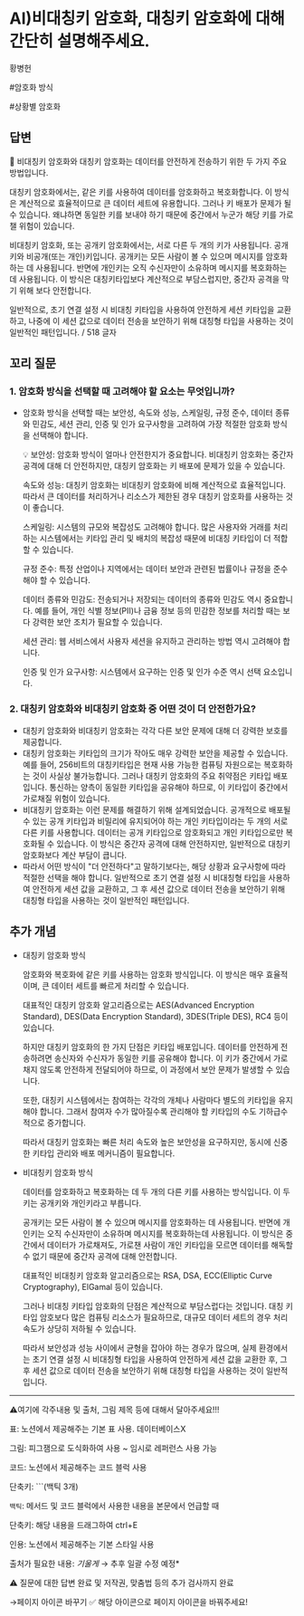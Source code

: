 # AI)비대칭키 암호화, 대칭키 암호화에 대해 간단히 설명해주세요.

황병헌

#암호화 방식

#상황별 암호화

## 답변

<aside>
📌 비대칭키 암호화와 대칭키 암호화는 데이터를 안전하게 전송하기 위한 두 가지 주요 방법입니다.

대칭키 암호화에서는, 같은 키를 사용하여 데이터를 암호화하고 복호화합니다. 이 방식은 계산적으로 효율적이므로 큰 데이터 세트에 유용합니다. 그러나 키 배포가 문제가 될 수 있습니다. 왜냐하면 동일한 키를 보내야 하기 때문에 중간에서 누군가 해당 키를 가로챌 위험이 있습니다.

비대칭키 암호화, 또는 공개키 암호화에서는, 서로 다른 두 개의 키가 사용됩니다. 공개키와 비공개(또는 개인)키입니다. 공개키는 모든 사람이 볼 수 있으며 메시지를 암호화하는 데 사용됩니다. 반면에 개인키는 오직 수신자만이 소유하며 메시지를 복호화하는 데 사용됩니다. 이 방식은 대칭키타입보다 계산적으로 부담스럽지만, 중간자 공격을 막기 위해 보다 안전합니다.

일반적으로, 초기 연결 설정 시 비대칭 키타입을 사용하여 안전하게 세션 키타입을 교환하고, 나중에 이 세션 값으로 데이터 전송을 보안하기 위해 대칭형 타입을 사용하는 것이 일반적인 패턴입니다. / 518 글자

</aside>

## **꼬리 질문**

### 1. 암호화 방식을 선택할 때 고려해야 할 요소는 무엇입니까?

- 암호화 방식을 선택할 때는 보안성, 속도와 성능, 스케일링, 규정 준수, 데이터 종류와 민감도, 세션 관리, 인증 및 인가 요구사항을 고려하여 가장 적절한 암호화 방식을 선택해야 합니다.
    
    <aside>
    💡 보안성: 암호화 방식이 얼마나 안전한지가 중요합니다. 비대칭키 암호화는 중간자 공격에 대해 더 안전하지만, 대칭키 암호화는 키 배포에 문제가 있을 수 있습니다.
    
    속도와 성능: 대칭키 암호화는 비대칭키 암호화에 비해 계산적으로 효율적입니다. 따라서 큰 데이터를 처리하거나 리소스가 제한된 경우 대칭키 암호화를 사용하는 것이 좋습니다.
    
    스케일링: 시스템의 규모와 복잡성도 고려해야 합니다. 많은 사용자와 거래를 처리하는 시스템에서는 키타입 관리 및 배치의 복잡성 때문에 비대칭 키타입이 더 적합할 수 있습니다.
    
    규정 준수: 특정 산업이나 지역에서는 데이터 보안과 관련된 법률이나 규정을 준수해야 할 수 있습니다.
    
    데이터 종류와 민감도: 전송되거나 저장되는 데이터의 종류와 민감도 역시 중요합니다. 예를 들어, 개인 식별 정보(PII)나 금융 정보 등의 민감한 정보를 처리할 때는 보다 강력한 보안 조치가 필요할 수 있습니다.
    
    세션 관리: 웹 서비스에서 사용자 세션을 유지하고 관리하는 방법 역시 고려해야 합니다.
    
    인증 및 인가 요구사항: 시스템에서 요구하는 인증 및 인가 수준 역시 선택 요소입니다.
    
    </aside>
    

### 2. **대칭키 암호화와 비대칭키 암호화 중 어떤 것이 더 안전한가요?**

- 대칭키 암호화와 비대칭키 암호화는 각각 다른 보안 문제에 대해 더 강력한 보호를 제공합니다.
- 대칭키 암호화는 키타입의 크기가 작아도 매우 강력한 보안을 제공할 수 있습니다. 예를 들어, 256비트의 대칭키타입은 현재 사용 가능한 컴퓨팅 자원으로는 복호화하는 것이 사실상 불가능합니다. 그러나 대칭키 암호화의 주요 취약점은 키타입 배포입니다. 통신하는 양측이 동일한 키타입을 공유해야 하므로, 이 키타입이 중간에서 가로채질 위험이 있습니다.
- 비대칭키 암호화는 이런 문제를 해결하기 위해 설계되었습니다. 공개적으로 배포될 수 있는 공개 키타입과 비밀리에 유지되어야 하는 개인 키타입이라는 두 개의 서로 다른 키를 사용합니다. 데이터는 공개 키타입으로 암호화되고 개인 키타입으로만 복호화될 수 있습니다. 이 방식은 중간자 공격에 대해 안전하지만, 일반적으로 대칭키 암호화보다 계산 부담이 큽니다.
- 따라서 어떤 방식이 "더 안전하다"고 말하기보다는, 해당 상황과 요구사항에 따라 적절한 선택을 해야 합니다. 일반적으로 초기 연결 설정 시 비대칭형 타입을 사용하여 안전하게 세션 값을 교환하고, 그 후 세션 값으로 데이터 전송을 보안하기 위해 대칭형 타입을 사용하는 것이 일반적인 패턴입니다.

## 추가 개념

- 대칭키 암호화 방식
    
    암호화와 복호화에 같은 키를 사용하는 암호화 방식입니다. 이 방식은 매우 효율적이며, 큰 데이터 세트를 빠르게 처리할 수 있습니다.
    
    대표적인 대칭키 암호화 알고리즘으로는 AES(Advanced Encryption Standard), DES(Data Encryption Standard), 3DES(Triple DES), RC4 등이 있습니다.
    
    하지만 대칭키 암호화의 한 가지 단점은 키타입 배포입니다. 데이터를 안전하게 전송하려면 송신자와 수신자가 동일한 키를 공유해야 합니다. 이 키가 중간에서 가로채지 않도록 안전하게 전달되어야 하므로, 이 과정에서 보안 문제가 발생할 수 있습니다.
    
    또한, 대칭키 시스템에서는 참여하는 각각의 개체나 사람마다 별도의 키타입을 유지해야 합니다. 그래서 참여자 수가 많아질수록 관리해야 할 키타입의 수도 기하급수적으로 증가합니다.
    
    따라서 대칭키 암호화는 빠른 처리 속도와 높은 보안성을 요구하지만, 동시에 신중한 키타입 관리와 배포 메커니즘이 필요합니다.
    
- 비대칭키 암호화 방식
    
    데이터를 암호화하고 복호화하는 데 두 개의 다른 키를 사용하는 방식입니다. 이 두 키는 공개키와 개인키라고 부릅니다.
    
    공개키는 모든 사람이 볼 수 있으며 메시지를 암호화하는 데 사용됩니다. 반면에 개인키는 오직 수신자만이 소유하며 메시지를 복호화하는데 사용됩니다. 이 방식은 중간에서 데이터가 가로채져도, 가로챈 사람이 개인 키타입을 모르면 데이터를 해독할 수 없기 때문에 중간자 공격에 대해 안전합니다.
    
    대표적인 비대칭키 암호화 알고리즘으로는 RSA, DSA, ECC(Elliptic Curve Cryptography), ElGamal 등이 있습니다.
    
    그러나 비대칭 키타입 암호화의 단점은 계산적으로 부담스럽다는 것입니다. 대칭 키타입 암호보다 많은 컴퓨팅 리소스가 필요하므로, 대규모 데이터 세트의 경우 처리 속도가 상당히 저하될 수 있습니다.
    
    따라서 보안성과 성능 사이에서 균형을 잡아야 하는 경우가 많으며, 실제 환경에서는 초기 연결 설정 시 비대칭형 타입을 사용하여 안전하게 세션 값을 교환한 후, 그 후 세션 값으로 데이터 전송을 보안하기 위해 대칭형 타입을 사용하는 것이 일반적입니다.
    

---

⚠️여기에 각주내용 및 출처, 그림 제목 등에 대해서 달아주세요!!!

표: 노션에서 제공해주는 기본 표 사용. 데이터베이스X

그림: 피그잼으로 도식화하여 사용 ~ 임시로 레퍼런스 사용 가능

코드: 노션에서 제공해주는 코드 블럭 사용 

단축키: ```(백틱 3개)

`백틱`: 메서드 및 코드 블럭에서 사용한 내용을 본문에서 언급할 때 

단축키: 해당 내용을 드래그하여 ctrl+E

인용: 노션에서 제공해주는 기본 스타일 사용

출처가 필요한 내용: *기울게* → 추후 일괄 수정 예정*

⚠️ 질문에 대한 답변 완료 및 저작권, 맞춤법 등의 추가 검사까지 완료

→페이지 아이콘 바꾸기 ✅ 해당 아이콘으로 페이지 아이콘을 바꿔주세요!
